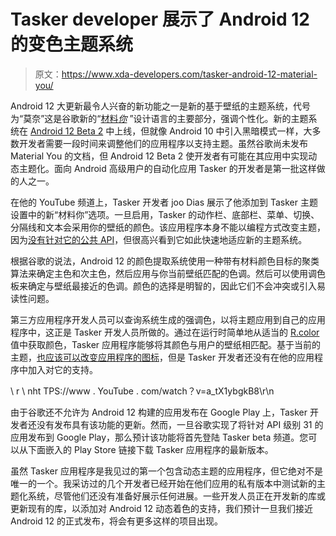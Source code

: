 # Tasker developer 展示了 Android 12 的变色主题系统

> 原文：<https://www.xda-developers.com/tasker-android-12-material-you/>

Android 12 大更新最令人兴奋的新功能之一是新的基于壁纸的主题系统，代号为“莫奈”这是谷歌新的“[材料*你*](https://www.xda-developers.com/material-you/) ”设计语言的主要部分，强调个性化。新的主题系统在 [Android 12 Beta 2](https://www.xda-developers.com/android-12-beta-2-features/) 中上线，但就像 Android 10 中引入黑暗模式一样，大多数开发者需要一段时间来调整他们的应用程序以支持主题。虽然谷歌尚未发布 Material You 的文档，但 Android 12 Beta 2 使开发者有可能在其应用中实现动态主题化。面向 Android 高级用户的自动化应用 Tasker 的开发者是第一批这样做的人之一。

在他的 YouTube 频道上，Tasker 开发者 joo Dias 展示了他添加到 Tasker 主题设置中的新“材料你”选项。一旦启用，Tasker 的动作栏、底部栏、菜单、切换、分隔线和文本会采用你的壁纸的颜色。该应用程序本身不能以编程方式改变主题，因为[没有针对它的公共 API](https://issuetracker.google.com/issues/188703883)，但很高兴看到它如此快速地适应新的主题系统。

根据谷歌的说法，Android 12 的颜色提取系统使用一种带有材料颜色目标的聚类算法来确定主色和次主色，然后应用与你当前壁纸匹配的色调。然后可以使用调色板来确定与壁纸最接近的色调。颜色的选择是明智的，因此它们不会冲突或引入易读性问题。

第三方应用程序开发人员可以查询系统生成的强调色，以将主题应用到自己的应用程序中，这正是 Tasker 开发人员所做的。通过在运行时简单地从适当的 [R.color](https://developer.android.com/reference/android/R.color) 值中获取颜色，Tasker 应用程序能够将其颜色与用户的壁纸相匹配。基于当前的主题，[也应该可以改变应用程序的图标](https://www.xda-developers.com/android-12-beta-2-features/#android12beta2_icontheming)，但是 Tasker 开发者还没有在他的应用程序中加入对它的支持。

\ r \ nht TPS://www . YouTube . com/watch？v=a_tX1ybgkB8\r\n

由于谷歌还不允许为 Android 12 构建的应用发布在 Google Play 上，Tasker 开发者还没有发布具有该功能的更新。然而，一旦谷歌实现了将针对 API 级别 31 的应用发布到 Google Play，那么预计该功能将首先登陆 Tasker beta 频道。您可以从下面嵌入的 Play Store 链接下载 Tasker 应用程序的最新版本。

虽然 Tasker 应用程序是我见过的第一个包含动态主题的应用程序，但它绝对不是唯一的一个。我采访过的几个开发者已经开始在他们应用的私有版本中测试新的主题化系统，尽管他们还没有准备好展示任何进展。一些开发人员正在开发新的库或更新现有的库，以添加对 Android 12 动态着色的支持，我们预计一旦我们接近 Android 12 的正式发布，将会有更多这样的项目出现。